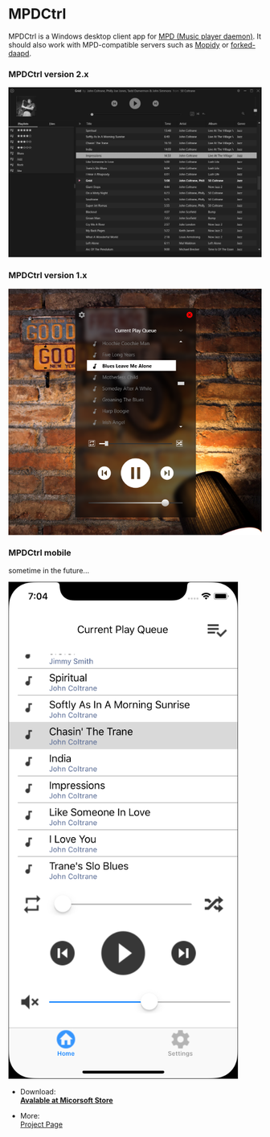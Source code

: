 # MPDCtrl

MPDCtrl is a Windows desktop client app for [MPD (Music player daemon)](http://www.musicpd.org/). It should also work with MPD-compatible servers such as [Mopidy](https://www.mopidy.com/) or [forked-daapd](http://ejurgensen.github.io/forked-daapd/). 
  

### MPDCtrl version 2.x

![MPDCtrl](https://github.com/torum/MPDCtrl/blob/master/images/screenshots/v2/Main.png?raw=true) 

### MPDCtrl version 1.x

![MPDCtrl](https://github.com/torum/MPDCtrl/blob/master/images/screenshots/v1/MPD-Ctrl_Screenshot1.png?raw=true)  
  
  
### MPDCtrl mobile
sometime in the future...

![MPDCtrl](https://github.com/torum/MPDCtrl/blob/master/images/screenshots/mobile/iOS-pre-screnshot.png?raw=true) 


- Download:  
__[Avalable at Micorsoft Store](https://www.microsoft.com/store/apps/9NV2BBJ82BRX)__
  
- More:  
[Project Page](https://torum.github.io/MPDCtrl/)

   


